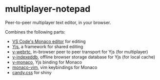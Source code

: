 # multiplayer-notepad

Peer-to-peer multiplayer text editor, in your browser.

Combines the following parts:

- [VS Code's Monaco editor](https://github.com/microsoft/monaco-editor) for editing
- [Yjs](https://yjs.dev/), a framework for shared editing
- [y-webrtc](https://github.com/yjs/y-webrtc), in-browser peer to peer transport for Yjs (for multiplayer)
- [y-indexeddb](https://github.com/yjs/y-indexeddb), offline browser storage database for Yjs (for local cache)
- [y-monaco](https://github.com/yjs/y-monaco), Yjs binding for Monaco
- [monaco-vim](https://github.com/brijeshb42/monaco-vim), vim keybindings for Monaco
- [candy.css](https://candy.wavebeem.com/) for shiny